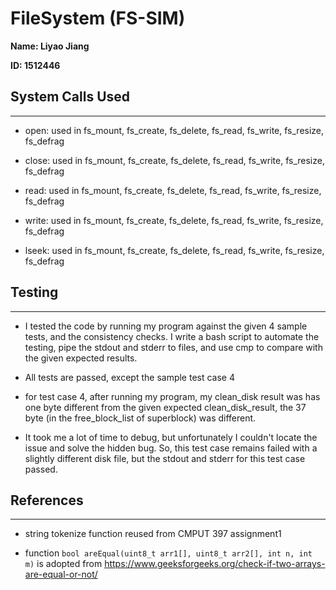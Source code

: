 # FileSystem (FS-SIM)

**Name: Liyao Jiang**

**ID: 1512446**

## System Calls Used

- - -

- open: used in fs_mount, fs_create, fs_delete, fs_read, fs_write, fs_resize, fs_defrag

- close: used in fs_mount, fs_create, fs_delete, fs_read, fs_write, fs_resize, fs_defrag

- read: used in fs_mount, fs_create, fs_delete, fs_read, fs_write, fs_resize, fs_defrag

- write: used in fs_mount, fs_create, fs_delete, fs_read, fs_write, fs_resize, fs_defrag

- lseek: used in fs_mount, fs_create, fs_delete, fs_read, fs_write, fs_resize, fs_defrag

## Testing

- - -

- I tested the code by running my program against the given 4 sample tests, and the consistency checks. I write a bash script to automate the testing, pipe the stdout and stderr to files, and use cmp to compare with the given expected results.

- All tests are passed, except the sample test case 4

- for test case 4, after running my program, my clean_disk result was has one byte different from the given expected clean_disk_result, the 37 byte (in the free_block_list of superblock) was different. 

- It took me a lot of time to debug, but unfortunately I couldn't locate the issue and solve the hidden bug. So, this test case remains failed with a slightly different disk file, but the stdout and stderr for this test case passed.

## References

- - -

* string tokenize function reused from CMPUT 397 assignment1 

* function `bool areEqual(uint8_t arr1[], uint8_t arr2[], int n, int m)` is adopted from <https://www.geeksforgeeks.org/check-if-two-arrays-are-equal-or-not/>

